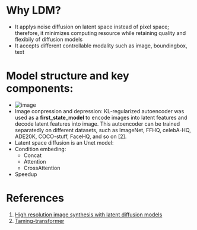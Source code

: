# Why LDM?
-  It applys noise diffusion on latent space instead of pixel space; therefore, it minimizes computing resource while retaining quality and flexibily of diffusion models
-  It accepts different controllable modality such as image, boundingbox, text
# Model structure and key components:
- ![image](https://media.licdn.com/dms/image/D4E12AQHVfrhaI1K4Bw/article-cover_image-shrink_423_752/0/1683525082825?e=1717027200&v=beta&t=2T-KlB8QcucSNRu-nsQoECDuwfHZazARql8hvPOXlgk)
- Image conpression and depression: KL-regularized autoencoder was used as a **first_state_model** to encode images into latent features and decode latent features into image. This autoencoder can be trained separatedly on different datasets, such as ImageNet, FFHQ, celebA-HQ, ADE20K, COCO-stuff, FaceHQ, and so on [2].
- Latent space diffusion is an Unet model:
- Condition embeding:
  - Concat
  - Attention
  - CrossAttention
- Speedup
# References
1. [High resolution image synthesis with latent diffusion models](https://arxiv.org/pdf/2112.10752.pdf)
2. [Taming-transformer](https://github.com/CompVis/taming-transformers)
